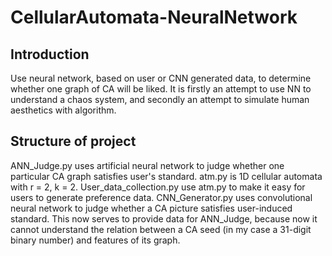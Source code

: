 # CellularAutomata-NeuralNetwork
## Introduction
Use neural network, based on user or CNN generated data, to determine whether one graph of CA will be liked. It is firstly an attempt to use NN to understand a chaos system, and secondly an attempt to simulate human aesthetics with algorithm.
## Structure of project
ANN_Judge.py uses artificial neural network to judge whether one particular CA graph satisfies user's standard.
atm.py is 1D cellular automata with r = 2, k = 2.
User_data_collection.py use atm.py to make it easy for users to generate preference data.
CNN_Generator.py uses convolutional neural network to judge whether a CA picture satisfies user-induced standard. This now serves to provide data for ANN_Judge, because now it cannot understand the relation between a CA seed (in my case a 31-digit binary number) and features of its graph.
